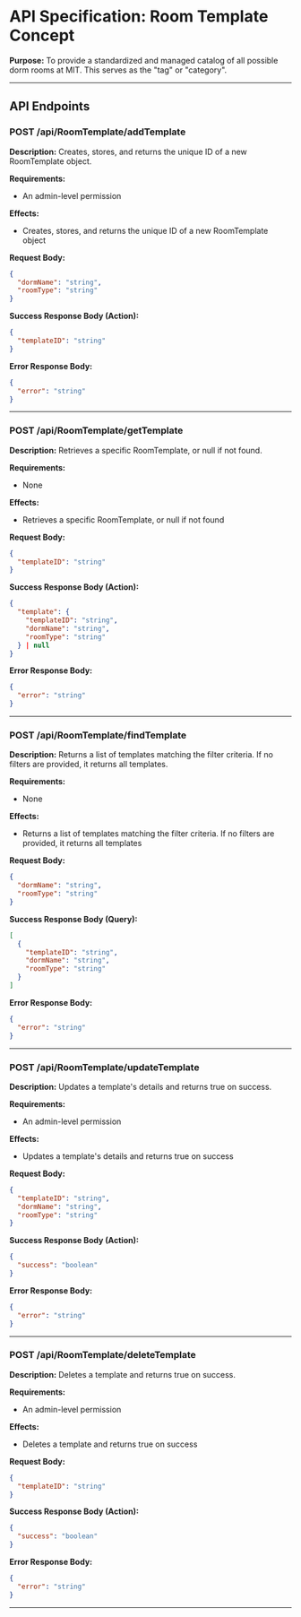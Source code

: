 # API Specification: Room Template Concept

**Purpose:** To provide a standardized and managed catalog of all possible dorm rooms at MIT. This serves as the "tag" or "category".

---

## API Endpoints

### POST /api/RoomTemplate/addTemplate

**Description:** Creates, stores, and returns the unique ID of a new RoomTemplate object.

**Requirements:**
- An admin-level permission

**Effects:**
- Creates, stores, and returns the unique ID of a new RoomTemplate object

**Request Body:**
```json
{
  "dormName": "string",
  "roomType": "string"
}
```

**Success Response Body (Action):**
```json
{
  "templateID": "string"
}
```

**Error Response Body:**
```json
{
  "error": "string"
}
```

---

### POST /api/RoomTemplate/getTemplate

**Description:** Retrieves a specific RoomTemplate, or null if not found.

**Requirements:**
- None

**Effects:**
- Retrieves a specific RoomTemplate, or null if not found

**Request Body:**
```json
{
  "templateID": "string"
}
```

**Success Response Body (Action):**
```json
{
  "template": {
    "templateID": "string",
    "dormName": "string",
    "roomType": "string"
  } | null
}
```

**Error Response Body:**
```json
{
  "error": "string"
}
```

---

### POST /api/RoomTemplate/findTemplate

**Description:** Returns a list of templates matching the filter criteria. If no filters are provided, it returns all templates.

**Requirements:**
- None

**Effects:**
- Returns a list of templates matching the filter criteria. If no filters are provided, it returns all templates

**Request Body:**
```json
{
  "dormName": "string",
  "roomType": "string"
}
```

**Success Response Body (Query):**
```json
[
  {
    "templateID": "string",
    "dormName": "string",
    "roomType": "string"
  }
]
```

**Error Response Body:**
```json
{
  "error": "string"
}
```

---

### POST /api/RoomTemplate/updateTemplate

**Description:** Updates a template's details and returns true on success.

**Requirements:**
- An admin-level permission

**Effects:**
- Updates a template's details and returns true on success

**Request Body:**
```json
{
  "templateID": "string",
  "dormName": "string",
  "roomType": "string"
}
```

**Success Response Body (Action):**
```json
{
  "success": "boolean"
}
```

**Error Response Body:**
```json
{
  "error": "string"
}
```

---

### POST /api/RoomTemplate/deleteTemplate

**Description:** Deletes a template and returns true on success.

**Requirements:**
- An admin-level permission

**Effects:**
- Deletes a template and returns true on success

**Request Body:**
```json
{
  "templateID": "string"
}
```

**Success Response Body (Action):**
```json
{
  "success": "boolean"
}
```

**Error Response Body:**
```json
{
  "error": "string"
}
```

---
